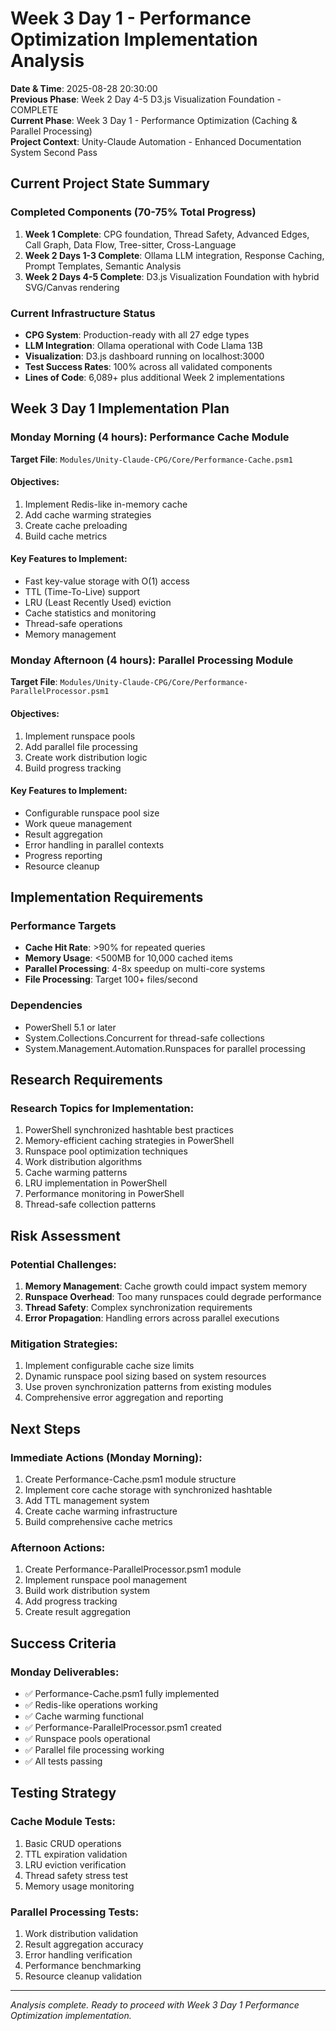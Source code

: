 # Week 3 Day 1 - Performance Optimization Implementation Analysis

**Date & Time**: 2025-08-28 20:30:00  
**Previous Phase**: Week 2 Day 4-5 D3.js Visualization Foundation - COMPLETE  
**Current Phase**: Week 3 Day 1 - Performance Optimization (Caching & Parallel Processing)  
**Project Context**: Unity-Claude Automation - Enhanced Documentation System Second Pass

## Current Project State Summary

### Completed Components (70-75% Total Progress)
1. **Week 1 Complete**: CPG foundation, Thread Safety, Advanced Edges, Call Graph, Data Flow, Tree-sitter, Cross-Language
2. **Week 2 Days 1-3 Complete**: Ollama LLM integration, Response Caching, Prompt Templates, Semantic Analysis
3. **Week 2 Days 4-5 Complete**: D3.js Visualization Foundation with hybrid SVG/Canvas rendering

### Current Infrastructure Status
- **CPG System**: Production-ready with all 27 edge types
- **LLM Integration**: Ollama operational with Code Llama 13B
- **Visualization**: D3.js dashboard running on localhost:3000
- **Test Success Rates**: 100% across all validated components
- **Lines of Code**: 6,089+ plus additional Week 2 implementations

## Week 3 Day 1 Implementation Plan

### Monday Morning (4 hours): Performance Cache Module
**Target File**: `Modules/Unity-Claude-CPG/Core/Performance-Cache.psm1`

#### Objectives:
1. Implement Redis-like in-memory cache
2. Add cache warming strategies
3. Create cache preloading
4. Build cache metrics

#### Key Features to Implement:
- Fast key-value storage with O(1) access
- TTL (Time-To-Live) support
- LRU (Least Recently Used) eviction
- Cache statistics and monitoring
- Thread-safe operations
- Memory management

### Monday Afternoon (4 hours): Parallel Processing Module  
**Target File**: `Modules/Unity-Claude-CPG/Core/Performance-ParallelProcessor.psm1`

#### Objectives:
1. Implement runspace pools
2. Add parallel file processing
3. Create work distribution logic
4. Build progress tracking

#### Key Features to Implement:
- Configurable runspace pool size
- Work queue management
- Result aggregation
- Error handling in parallel contexts
- Progress reporting
- Resource cleanup

## Implementation Requirements

### Performance Targets
- **Cache Hit Rate**: >90% for repeated queries
- **Memory Usage**: <500MB for 10,000 cached items
- **Parallel Processing**: 4-8x speedup on multi-core systems
- **File Processing**: Target 100+ files/second

### Dependencies
- PowerShell 5.1 or later
- System.Collections.Concurrent for thread-safe collections
- System.Management.Automation.Runspaces for parallel processing

## Research Requirements

### Research Topics for Implementation:
1. PowerShell synchronized hashtable best practices
2. Memory-efficient caching strategies in PowerShell
3. Runspace pool optimization techniques
4. Work distribution algorithms
5. Cache warming patterns
6. LRU implementation in PowerShell
7. Performance monitoring in PowerShell
8. Thread-safe collection patterns

## Risk Assessment

### Potential Challenges:
1. **Memory Management**: Cache growth could impact system memory
2. **Runspace Overhead**: Too many runspaces could degrade performance
3. **Thread Safety**: Complex synchronization requirements
4. **Error Propagation**: Handling errors across parallel executions

### Mitigation Strategies:
1. Implement configurable cache size limits
2. Dynamic runspace pool sizing based on system resources
3. Use proven synchronization patterns from existing modules
4. Comprehensive error aggregation and reporting

## Next Steps

### Immediate Actions (Monday Morning):
1. Create Performance-Cache.psm1 module structure
2. Implement core cache storage with synchronized hashtable
3. Add TTL management system
4. Create cache warming infrastructure
5. Build comprehensive cache metrics

### Afternoon Actions:
1. Create Performance-ParallelProcessor.psm1 module
2. Implement runspace pool management
3. Build work distribution system
4. Add progress tracking
5. Create result aggregation

## Success Criteria

### Monday Deliverables:
- ✅ Performance-Cache.psm1 fully implemented
- ✅ Redis-like operations working
- ✅ Cache warming functional
- ✅ Performance-ParallelProcessor.psm1 created
- ✅ Runspace pools operational
- ✅ Parallel file processing working
- ✅ All tests passing

## Testing Strategy

### Cache Module Tests:
1. Basic CRUD operations
2. TTL expiration validation
3. LRU eviction verification
4. Thread safety stress test
5. Memory usage monitoring

### Parallel Processing Tests:
1. Work distribution validation
2. Result aggregation accuracy
3. Error handling verification
4. Performance benchmarking
5. Resource cleanup validation

---
*Analysis complete. Ready to proceed with Week 3 Day 1 Performance Optimization implementation.*